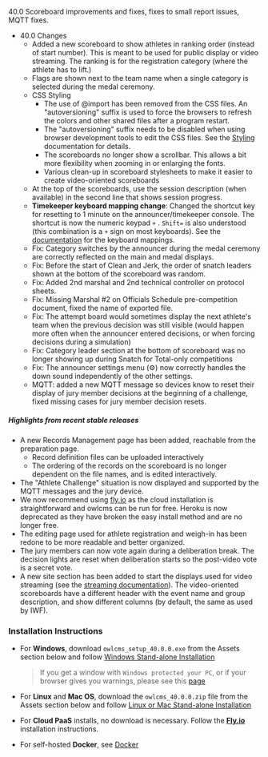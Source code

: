 40.0 Scoreboard improvements and fixes, fixes to small report issues, MQTT fixes.

- 40.0 Changes
  - Added a new scoreboard to show athletes in ranking order (instead of start number). This is meant to be used for public display or video streaming.  The ranking is for the registration category (where the athlete has to lift.)
  - Flags are shown next to the team name when a single category is selected during the medal ceremony.
  - CSS Styling
    - The use of @import has been removed from the CSS files. An "autoversioning" suffix is used to force the browsers to refresh the colors and other shared files after a program restart.
    - The "autoversioning" suffix needs to be disabled when using browser development tools to edit the CSS files. See the  [Styling](https://owlcms.github.io/owlcms4/#/Styling) documentation for details.
    - The scoreboards no longer show a scrollbar. This allows a bit more flexibility when zooming in or enlarging the fonts.
    - Various clean-up in scoreboard stylesheets to make it easier to create video-oriented scoreboards
  - At the top of the scoreboards, use the session description (when available) in the second line that shows session progress.
  - **Timekeeper keyboard mapping change**: Changed the shortcut key for resetting to 1 minute on the announcer/timekeeper console. The shortcut is now the numeric keypad `+` .    `Shift=` is also understood (this combination is a `+` sign on most keyboards).  See the [documentation](https://owlcms.github.io/owlcms4/#/Announcing#starting-the-clock) for the keyboard mappings.
  - Fix: Category switches by the announcer during the medal ceremony are correctly reflected on the main and medal displays.
  - Fix: Before the start of Clean and Jerk, the order of snatch leaders shown at the bottom of the scoreboard was random.
  - Fix: Added 2nd marshal and 2nd technical controller on protocol sheets.
  - Fix: Missing Marshal #2 on Officials Schedule pre-competition document, fixed the name of exported file.
  - Fix: The attempt board would sometimes display the next athlete's team when the previous decision was still visible (would happen more often when the announcer entered decisions, or when forcing decisions during a simulation)
  - Fix: Category leader section at the bottom of scoreboard was no longer showing up during Snatch for Total-only competitions
  - Fix: The announcer settings menu (⚙️) now correctly handles the down sound independently of the other settings.
  - MQTT: added a new MQTT message so devices know to reset their display of jury member decisions at the beginning of a challenge, fixed missing cases for jury member decision resets.

##### Highlights from recent stable releases

- A new Records Management page has been added, reachable from the preparation page.
  - Record definition files can be uploaded interactively 
  - The ordering of the records on the scoreboard is no longer dependent on the file names, and is edited interactively.
- The "Athlete Challenge" situation is now displayed and supported by the MQTT messages and the jury device.
- We now recommend using [fly.io](https://owlcms.github.io/owlcms4/#/Fly) as the cloud installation is straightforward and owlcms can be run for free. Heroku is now deprecated as they have broken the easy install method and are no longer free.
- The editing page used for athlete registration and weigh-in has been redone to be more readable and better organized.
- The jury members can now vote again during a deliberation break. The decision lights are reset when deliberation starts so the post-video vote is a secret vote. 
- A new site section has been added to start the displays used for video streaming (see the [streaming documentation](https://owlcms.github.io/owlcms4/#/OBS?id=_2-setup-owlcms-with-some-data)). The video-oriented scoreboards have a different header with the event name and group description, and show different columns (by default, the same as used by IWF).


### **Installation Instructions**

  - For **Windows**, download `owlcms_setup_40.0.0.exe` from the Assets section below and follow [Windows Stand-alone Installation](https://owlcms.github.io/owlcms4/#/LocalWindowsSetup)

    > If you get a window with `Windows protected your PC`, or if your browser gives you warnings, please see this [page](https://owlcms.github.io/owlcms4-prerelease/#/DefenderOff)

  - For **Linux** and **Mac OS**, download the `owlcms_40.0.0.zip` file from the Assets section below and follow [Linux or Mac Stand-alone Installation](https://owlcms.github.io/owlcms4/#/LocalLinuxMacSetup)

  - For **Cloud PaaS** installs, no download is necessary. Follow the **[Fly.io](https://owlcms.github.io/owlcms4/#Fly)** installation instructions.

  - For self-hosted **Docker**, see [Docker](https://owlcms.github.io/owlcms4/#/LocalWindowsSetup)

